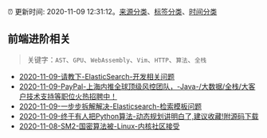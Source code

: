 :alarm_clock: 更新时间: 2020-11-09 12:31:12。[来源分类](../README.md)、[标签分类](../TAGS.md)、[时间分类](../TIMELINE.md)

## 前端进阶相关


> 关键字：`AST`、`GPU`、`WebAssembly`、`Vim`、`HTTP`、`算法`、`全栈`



- [2020-11-09-请教下-ElasticSearch-开发相关问题](https://www.v2ex.com/t/723343) 
- [2020-11-09-PayPal-上海内推全球顶级风控团队，-Java-/大数据/全栈/大客户技术支持等职位火热招聘中！](https://www.v2ex.com/t/723315) 
- [2020-11-09-一步步拆解解决-Elasticsearch-检索模板问题](https://toutiao.io/k/ahv868l) 
- [2020-11-09-终于有人把Python算法-动态规划讲明白了,建议收藏!附源码下载](https://sec.thief.one/article_content?a_id=ac99285a4d487d5f1c800d3a42ed3cde) 
- [2020-11-08-SM2-国密算法被-Linux-内核社区接受](https://sec.thief.one/article_content?a_id=86c386426f1ec71cee86beb69c640b19) 